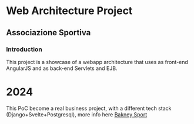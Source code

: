 # Web Architecture Project
## Associazione Sportiva

### Introduction
This project is a showcase of a webapp architecture that uses as front-end AngularJS and as back-end Servlets and EJB.

# 2024
This PoC become a real business project, with a different tech stack (Django+Svelte+Postgresql), more info here [Bakney Sport](https://bakney.com)

